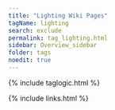 ```yaml
---
title: "Lighting Wiki Pages"
tagName: lighting
search: exclude
permalink: tag_lighting.html
sidebar: Overview_sidebar
folder: tags
noedit: true
---
```

{% include taglogic.html %}

{% include links.html %}
